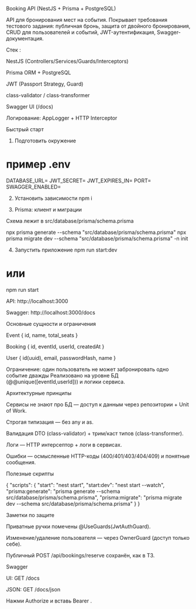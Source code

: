 Booking API (NestJS + Prisma + PostgreSQL)

API для бронирования мест на события.
Покрывает требования тестового задания: публичная бронь, защита от двойного бронирования, CRUD для пользователей и событий, JWT-аутентификация, Swagger-документация.

Стек :

NestJS (Controllers/Services/Guards/Interceptors)

Prisma ORM + PostgreSQL

JWT (Passport Strategy, Guard)

class-validator / class-transformer

Swagger UI (/docs)

Логирование: AppLogger + HTTP Interceptor

Быстрый старт

1. Подготовить окружение

# пример .env

DATABASE_URL=
JWT_SECRET=
JWT_EXPIRES_IN=
PORT=
SWAGGER_ENABLED=

2. Установить зависимости
   npm i

3. Prisma: клиент и миграции

Схема лежит в src/database/prisma/schema.prisma

npx prisma generate --schema "src/database/prisma/schema.prisma"
npx prisma migrate dev --schema "src/database/prisma/schema.prisma" -n init

4. Запустить приложение
   npm run start:dev

# или

npm run start

API: http://localhost:3000

Swagger: http://localhost:3000/docs

Основные сущности и ограничения

Event { id, name, total_seats }

Booking { id, eventId, userId, createdAt }

User { id(uuid), email, passwordHash, name }

Ограничение: один пользователь не может забронировать одно событие дважды
Реализовано на уровне БД (@@unique([eventId,userId])) и логики сервиса.

Архитектурные принципы

Сервисы не знают про БД — доступ к данным через репозитории + Unit of Work.

Строгая типизация — без any и as.

Валидация DTO (class-validator) + трим/каст типов (class-transformer).

Логи — HTTP интерсептор + логи в сервисах.

Ошибки — осмысленные HTTP-коды (400/401/403/404/409) и понятные сообщения.

Полезные скрипты

{
"scripts": {
"start": "nest start",
"start:dev": "nest start --watch",
"prisma:generate": "prisma generate --schema src/database/prisma/schema.prisma",
"prisma:migrate": "prisma migrate dev --schema src/database/prisma/schema.prisma"
}
}

Заметки по защите

Приватные ручки помечены @UseGuards(JwtAuthGuard).

Изменение/удаление пользователя — через OwnerGuard (доступ только себе).

Публичный POST /api/bookings/reserve сохранён, как в ТЗ.

Swagger

UI: GET /docs

JSON: GET /docs/json

Нажми Authorize и вставь Bearer <JWT>.
